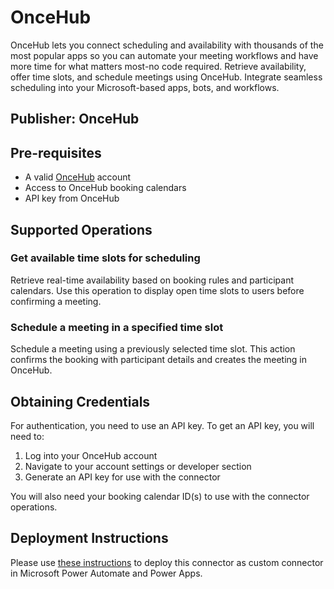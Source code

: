 # OnceHub
OnceHub lets you connect scheduling and availability with thousands of the most popular apps so you can automate your meeting workflows and have more time for what matters most-no code required. Retrieve availability, offer time slots, and schedule meetings using OnceHub. Integrate seamless scheduling into your Microsoft-based apps, bots, and workflows.

## Publisher: OnceHub

## Pre-requisites
- A valid [OnceHub](https://www.oncehub.com/) account
- Access to OnceHub booking calendars
- API key from OnceHub

## Supported Operations

### Get available time slots for scheduling
Retrieve real-time availability based on booking rules and participant calendars. Use this operation to display open time slots to users before confirming a meeting.

### Schedule a meeting in a specified time slot
Schedule a meeting using a previously selected time slot. This action confirms the booking with participant details and creates the meeting in OnceHub.

## Obtaining Credentials
For authentication, you need to use an API key. To get an API key, you will need to:
1. Log into your OnceHub account
2. Navigate to your account settings or developer section
3. Generate an API key for use with the connector

You will also need your booking calendar ID(s) to use with the connector operations.

## Deployment Instructions
Please use [these instructions](https://learn.microsoft.com/en-us/connectors/custom-connectors/learn-with-a-tutorial) to deploy this connector as custom connector in Microsoft Power Automate and Power Apps.
